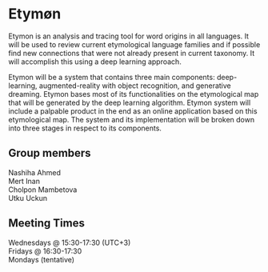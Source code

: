 # Etymøn
Etymon is an analysis and tracing tool for word origins in all languages. It will be used to review current etymological language families and if possible find new connections that were not already present in current taxonomy. It will accomplish this using a deep learning approach.

Etymon will be a system that contains three main components: deep-learning, augmented-reality with object recognition, and generative dreaming. Etymon bases most of its functionalities on the etymological map that will be generated by the deep learning algorithm. Etymon system will include a palpable product in the end as an online application based on this etymological map. The system and its implementation will be broken down into three stages in respect to its components.

## Group members
Nashiha Ahmed\
Mert Inan\
Cholpon Mambetova\
Utku Uckun

## Meeting Times
Wednesdays @ 15:30-17:30 (UTC+3)\
Fridays @ 16:30-17:30\
Mondays (tentative)
